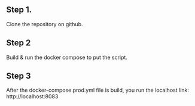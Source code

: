 ## Step 1.
Clone the repository on github.

## Step 2
Build & run the docker compose to put the script.

## Step 3
After the docker-compose.prod.yml file is build, you run the localhost link: http://localhost:8083